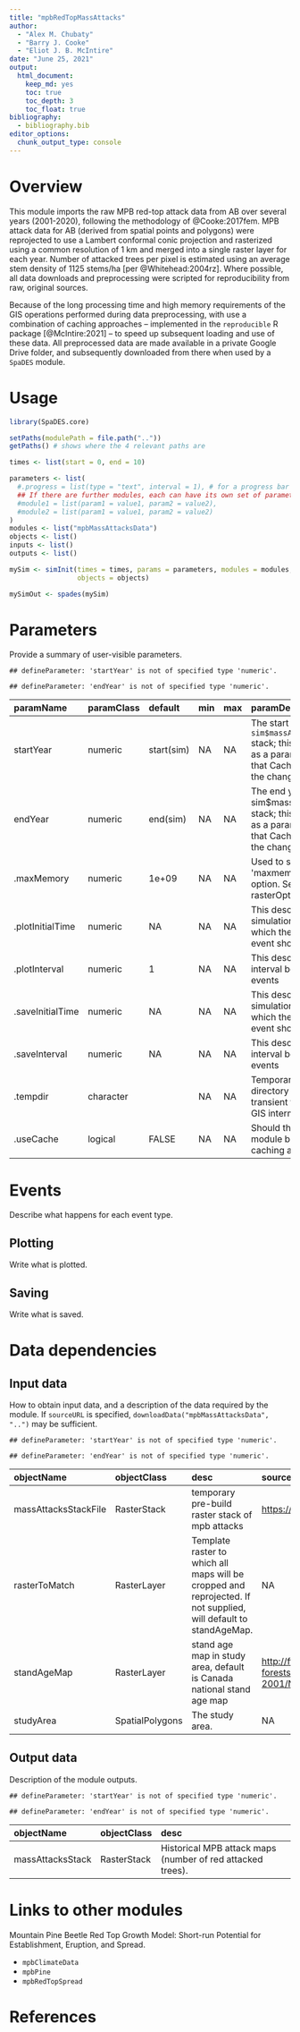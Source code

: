 ```yaml
---
title: "mpbRedTopMassAttacks"
author:
  - "Alex M. Chubaty"
  - "Barry J. Cooke"
  - "Eliot J. B. McIntire"
date: "June 25, 2021"
output:
  html_document:
    keep_md: yes
    toc: true
    toc_depth: 3
    toc_float: true
bibliography:
  - bibliography.bib
editor_options:
  chunk_output_type: console
---
```




# Overview

This module imports the raw MPB red-top attack data from AB over several years (2001-2020), following the methodology of @Cooke:2017fem.
MPB attack data for AB (derived from spatial points and polygons) were reprojected to use a Lambert conformal conic projection and rasterized using a common resolution of 1 km and merged into a single raster layer for each year.
Number of attacked trees per pixel is estimated using an average stem density of 1125 stems/ha [per @Whitehead:2004rz].
Where possible, all data downloads and preprocessing were scripted for reproducibility from raw, original sources.

Because of the long processing time and high memory requirements of the GIS operations performed during data preprocessing, with use a combination of caching approaches – implemented in the `reproducible` R package [@McIntire:2021] – to speed up subsequent loading and use of these data.
All preprocessed data are made available in a private Google Drive folder, and subsequently downloaded from there when used by a `SpaDES` module.

# Usage


```r
library(SpaDES.core)

setPaths(modulePath = file.path(".."))
getPaths() # shows where the 4 relevant paths are

times <- list(start = 0, end = 10)

parameters <- list(
  #.progress = list(type = "text", interval = 1), # for a progress bar
  ## If there are further modules, each can have its own set of parameters:
  #module1 = list(param1 = value1, param2 = value2),
  #module2 = list(param1 = value1, param2 = value2)
)
modules <- list("mpbMassAttacksData")
objects <- list()
inputs <- list()
outputs <- list()

mySim <- simInit(times = times, params = parameters, modules = modules,
                 objects = objects)

mySimOut <- spades(mySim)
```

# Parameters

Provide a summary of user-visible parameters.


```
## defineParameter: 'startYear' is not of specified type 'numeric'.
```

```
## defineParameter: 'endYear' is not of specified type 'numeric'.
```



|paramName        |paramClass |default    |min |max |paramDesc                                                                                                             |
|:----------------|:----------|:----------|:---|:---|:---------------------------------------------------------------------------------------------------------------------|
|startYear        |numeric    |start(sim) |NA  |NA  |The start year for the `sim$massAttacksData` stack; this is needed as a parameter so that Cache can detect the change |
|endYear          |numeric    |end(sim)   |NA  |NA  |The end year for the sim$massAttacksData stack; this is needed as a parameter so that Cache can detect the change     |
|.maxMemory       |numeric    |1e+09      |NA  |NA  |Used to set the 'maxmemory' raster option. See '?rasterOptions'.                                                      |
|.plotInitialTime |numeric    |NA         |NA  |NA  |This describes the simulation time at which the first plot event should occur                                         |
|.plotInterval    |numeric    |1          |NA  |NA  |This describes the interval between plot events                                                                       |
|.saveInitialTime |numeric    |NA         |NA  |NA  |This describes the simulation time at which the first save event should occur                                         |
|.saveInterval    |numeric    |NA         |NA  |NA  |This describes the interval between save events                                                                       |
|.tempdir         |character  |           |NA  |NA  |Temporary (scratch) directory to use for transient files (e.g., GIS intermediates).                                   |
|.useCache        |logical    |FALSE      |NA  |NA  |Should this entire module be run with caching activated?                                                              |

# Events

Describe what happens for each event type.

## Plotting

Write what is plotted.

## Saving

Write what is saved.

# Data dependencies

## Input data

How to obtain input data, and a description of the data required by the module.
If `sourceURL` is specified, `downloadData("mpbMassAttacksData", "..")` may be sufficient.


```
## defineParameter: 'startYear' is not of specified type 'numeric'.
```

```
## defineParameter: 'endYear' is not of specified type 'numeric'.
```



|objectName           |objectClass     |desc                                                                                                             |sourceURL                                                                                                                                                                                   |
|:--------------------|:---------------|:----------------------------------------------------------------------------------------------------------------|:-------------------------------------------------------------------------------------------------------------------------------------------------------------------------------------------|
|massAttacksStackFile |RasterStack     |temporary pre-build raster stack of mpb attacks                                                                  |https://drive.google.com/file/d/18xd6Bu8tAecb_Lm3icLJfJ7XqL4m3wf2                                                                                                                           |
|rasterToMatch        |RasterLayer     |Template raster to which all maps will be cropped and reprojected. If not supplied, will default to standAgeMap. |NA                                                                                                                                                                                          |
|standAgeMap          |RasterLayer     |stand age map in study area, default is Canada national stand age map                                            |http://ftp.maps.canada.ca/pub/nrcan_rncan/Forests_Foret/canada-forests-attributes_attributs-forests-canada/2001-attributes_attributs-2001/NFI_MODIS250m_2001_kNN_Structure_Stand_Age_v1.tif |
|studyArea            |SpatialPolygons |The study area.                                                                                                  |NA                                                                                                                                                                                          |

## Output data

Description of the module outputs.


```
## defineParameter: 'startYear' is not of specified type 'numeric'.
```

```
## defineParameter: 'endYear' is not of specified type 'numeric'.
```



|objectName       |objectClass |desc                                                       |
|:----------------|:-----------|:----------------------------------------------------------|
|massAttacksStack |RasterStack |Historical MPB attack maps (number of red attacked trees). |

# Links to other modules

Mountain Pine Beetle Red Top Growth Model: Short-run Potential for Establishment, Eruption, and Spread.

- `mpbClimateData`
- `mpbPine`
- `mpbRedTopSpread`

# References
